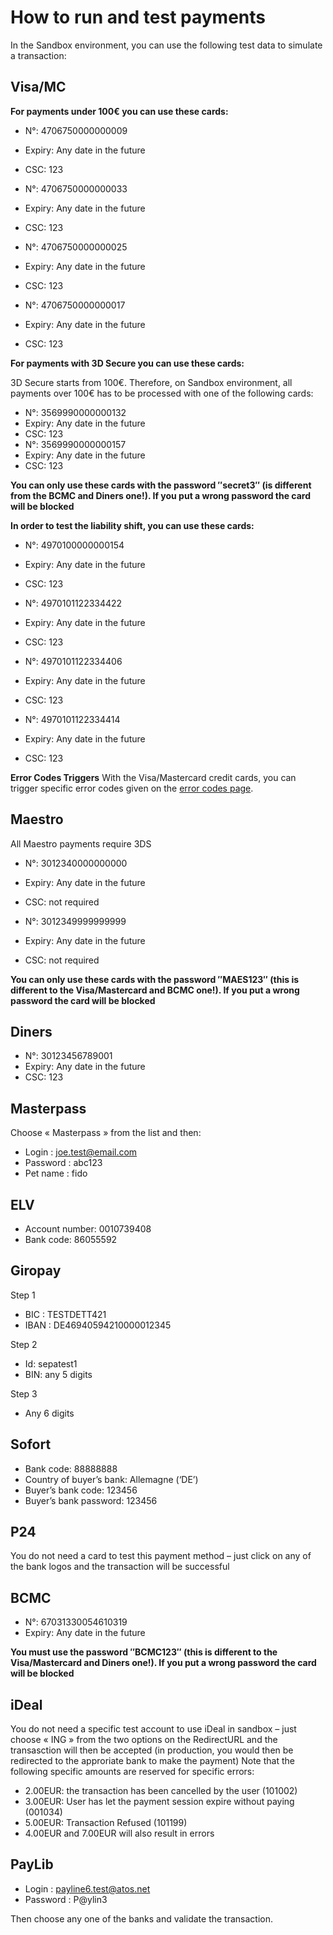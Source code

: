 # How to run and test payments

In the Sandbox environment, you can use the following test data to simulate a transaction:

## Visa/MC
**For payments under 100€ you can use these cards:**

* N°: 4706750000000009
* Expiry: Any date in the future
* CSC: 123

* N°: 4706750000000033
* Expiry: Any date in the future
* CSC: 123

* N°: 4706750000000025
* Expiry: Any date in the future
* CSC: 123

* N°: 4706750000000017
* Expiry: Any date in the future
* CSC: 123

**For payments with 3D Secure you can use these cards:**

3D Secure starts from 100€. Therefore, on Sandbox environment, all payments over 100€ has to be processed with one of the following cards:

* N°: 3569990000000132
* Expiry: Any date in the future
* CSC: 123
* N°: 3569990000000157
* Expiry: Any date in the future
* CSC: 123

**You can only use these cards with the password ″secret3″ (is different from the BCMC and Diners one!). If you put a wrong password the card will be blocked**

**In order to test the liability shift, you can use these cards:**

* N°: 4970100000000154
* Expiry: Any date in the future
* CSC: 123

* N°: 4970101122334422
* Expiry: Any date in the future
* CSC: 123

* N°: 4970101122334406
* Expiry: Any date in the future
* CSC: 123

* N°: 4970101122334414
* Expiry: Any date in the future
* CSC: 123

**Error Codes Triggers**
With the Visa/Mastercard credit cards, you can trigger specific error codes given on the [error codes page](http://demo.dev-app.net/guide/errors).

## Maestro
All Maestro payments require 3DS
* N°: 3012340000000000
* Expiry: Any date in the future
* CSC: not required

* N°: 3012349999999999
* Expiry: Any date in the future
* CSC: not required

**You can only use these cards with the password ″MAES123″ (this is different to the Visa/Mastercard and BCMC one!). If you put a wrong password the card will be blocked**

## Diners
* N°: 30123456789001
* Expiry: Any date in the future
* CSC: 123

## Masterpass
Choose « Masterpass » from the list and then:
* Login : joe.test@email.com
* Password : abc123
* Pet name : fido

## ELV
* Account number: 0010739408
* Bank code: 86055592

## Giropay
Step 1
* BIC : TESTDETT421
* IBAN : DE46940594210000012345

Step 2
* Id: sepatest1
* BIN: any 5 digits

Step 3
* Any 6 digits

## Sofort
* Bank code: 88888888
* Country of buyer’s bank:  Allemagne (‘DE’)
* Buyer’s bank code: 123456
* Buyer’s bank password: 123456

## P24
You do not need a card to test this payment method – just click on any of the bank logos and the transaction will be successful

## BCMC
* N°: 67031330054610319
* Expiry: Any date in the future

**You must use the password ″BCMC123″ (this is different to the Visa/Mastercard and Diners one!). If you put a wrong password the card will be blocked**

## iDeal
You do not need a specific test account to use iDeal in sandbox – just choose « ING » from the two options on the RedirectURL and the transasction will then be accepted (in production, you would then be redirected to the approriate bank to make the payment)
Note that the following specific amounts are reserved for specific errors:
* 2.00EUR: the transaction has been cancelled by the user (101002)
* 3.00EUR: User has let the payment session expire without paying (001034)
* 5.00EUR: Transaction Refused (101199)
* 4.00EUR and 7.00EUR will also result in errors

## PayLib
* Login : payline6.test@atos.net
* Password : P@ylin3

Then choose any one of the banks and validate the transaction.